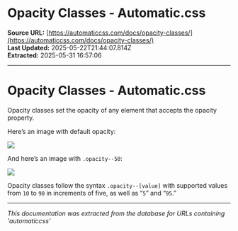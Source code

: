 # Opacity Classes - Automatic.css

**Source URL:** [https://automaticcss.com/docs/opacity-classes/](https://automaticcss.com/docs/opacity-classes/)  
**Last Updated:** 2025-05-22T21:44:07.814Z  
**Extracted:** 2025-05-31 16:57:06

---

# Opacity Classes - Automatic.css

Opacity classes set the opacity of any element that accepts the opacity property. 

Here’s an image with default opacity:

![](https://automaticcss.com/wp-content/uploads/ACSS-Repeating-1024x576.jpg)

And here’s an image with `.opacity--50`:

![](https://automaticcss.com/wp-content/uploads/ACSS-Repeating-1024x576.jpg)

Opacity classes follow the syntax `.opacity--[value]` with supported values from `10` to `90` in increments of five, as well as “`5`” and “`95`.”

---

*This documentation was extracted from the database for URLs containing 'automaticcss'*
